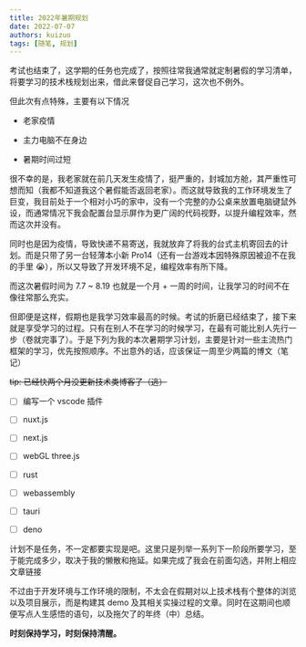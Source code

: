 ```yaml
---
title: 2022年暑期规划
date: 2022-07-07
authors: kuizuo
tags: [随笔, 规划]
---
```


考试也结束了，这学期的任务也完成了，按照往常我通常就定制暑假的学习清单，将要学习的技术栈规划出来，借此来督促自己学习，这次也不例外。

但此次有点特殊，主要有以下情况

- 老家疫情

- 主力电脑不在身边

- 暑期时间过短

很不幸的是，我老家就在前几天发生疫情了，挺严重的，封城加方舱，其严重性可想而知（我都不知道我这个暑假能否返回老家）。而这就导致我的工作环境发生了巨变，我目前处于一个相对小巧的家中，没有一个完整的办公桌来放置电脑键鼠外设，而通常情况下我会配置台显示屏作为更广阔的代码视野，以提升编程效率，然而这次并没有。

同时也是因为疫情，导致快递不易寄送，我就放弃了将我的台式主机寄回去的计划。而是只带了另一台轻薄本小新 Pro14（还有一台游戏本因特殊原因被迫不在我的手里 😭），所以又导致了开发环境不足，编程效率有所下降。

而这次暑假时间为 7.7 ~ 8.19 也就是一个月 + 一周的时间，让我学习的时间不在像往常那么充实。

但即便是这样，假期也是我学习效率最高的时候。考试的折磨已经结束了，接下来就是享受学习的过程。只有在别人不在学习的时候学习，在最有可能比别人先行一步（卷就完事了）。于是下列为我的本次暑期学习计划，主要是针对一些主流热门框架的学习，优先按照顺序。不出意外的话，应该保证一周至少两篇的博文（笔记）

~~tip: 已经快两个月没更新技术类博客了（逃）~~

- [ ] 编写一个 vscode 插件

- [ ] nuxt.js

- [ ] next.js

- [ ] webGL three.js

- [ ] rust

- [ ] webassembly

- [ ] tauri

- [ ] deno

计划不是任务，不一定都要实现是吧。这里只是列举一系列下一阶段所要学习，至于能完成多少，取决于我的懒散和拖延。如果完成了我会在前面勾选，并附上相应文章链接

不过由于开发环境与工作环境的限制，不太会在假期对以上技术栈有个整体的浏览以及项目展示，而是构建其 demo 及其相关实操过程的文章。同时在这期间也顺便写点人生感悟的语句，以及拖欠了的年终（中）总结。

**时刻保持学习，时刻保持清醒。**
